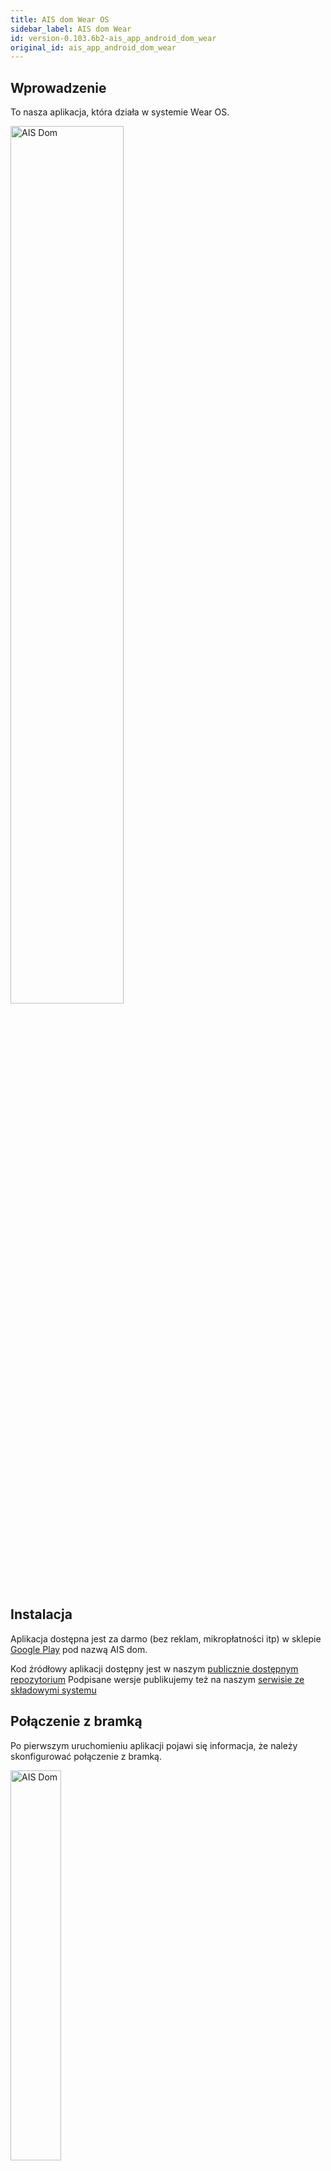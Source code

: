 ```yaml
---
title: AIS dom Wear OS
sidebar_label: AIS dom Wear
id: version-0.103.6b2-ais_app_android_dom_wear
original_id: ais_app_android_dom_wear
---
```



## Wprowadzenie

To nasza aplikacja, która działa w systemie Wear OS.

<img src="/AIS-docs/img/en/frontend/ais_dom_wizard_10_wear_apk.png" alt="AIS Dom" width="60%"/>


## Instalacja

Aplikacja dostępna jest za darmo (bez reklam, mikropłatności itp) w sklepie [Google Play](https://play.google.com/store/apps/details?id=pl.sviete.dom) pod nazwą AIS dom.

Kod źródłowy aplikacji dostępny jest w naszym [publicznie dostępnym repozytorium](https://github.com/sviete/AIS-dom-wear)
Podpisane wersje publikujemy też na naszym [serwisie ze składowymi systemu](https://powiedz.co/ota/)



## Połączenie z bramką

Po pierwszym uruchomieniu aplikacji pojawi się informacja, że należy skonfigurować połączenie z bramką.


<img src="/AIS-docs/img/en/frontend/ais_dom_wizard_0_wear_apk.png" alt="AIS Dom" width="40%"/>

Najłatwiej wykonać konfigurację z bramką za pomocą jednorazowego kodu PIN.

### Włączenie autentykacji PIN w aplikacji

W aplikacji Asystent domowy przejdź do **Konfiguracja** **Ustawienia bramki AIS dom**

![Automatyzacje](/AIS-docs/img/en/frontend/ais_dom_wizard_2_wear_apk.png)

następnie wybierz opcję **Zdalny dostęp**

![Automatyzacje](/AIS-docs/img/en/frontend/ais_dom_wizard_3_wear_apk.png)

w sekcji **Szyfrowany tunel** wybierz **GENERUJ KOD PIN**

![Automatyzacje](/AIS-docs/img/en/frontend/ais_dom_wizard_4_wear_apk.png)

kod, który się pojawi przepisz w aplikacji Wear (masz na to 2 minuty)

![Automatyzacje](/AIS-docs/img/en/frontend/ais_dom_wizard_5_wear_apk.png)


<img src="/AIS-docs/img/en/frontend/ais_dom_wizard_6_wear_apk.png" alt="AIS Dom" width="40%"/>

Po zatwierdzeniu kodu pojawi się informacja o identyfikatorze bramki, do której nastąpiło połączenie:

<img src="/AIS-docs/img/en/frontend/ais_dom_wizard_7_wear_apk.png" alt="AIS Dom" width="40%"/>

### Używanie aplikacji

Po pierwszym naciśnięciu mikrofonu pojawi się pytanie o dostęp do mikrofonu

<img src="/AIS-docs/img/en/frontend/ais_dom_wizard_8_wear_apk.png" alt="AIS Dom" width="40%"/>

Gdy pozwolimy na dostęp to możemy wysyłać komendy głosowe do bramki AIS dom

<img src="/AIS-docs/img/en/frontend/ais_dom_wizard_9_wear_apk.png" alt="AIS Dom" width="40%"/>
